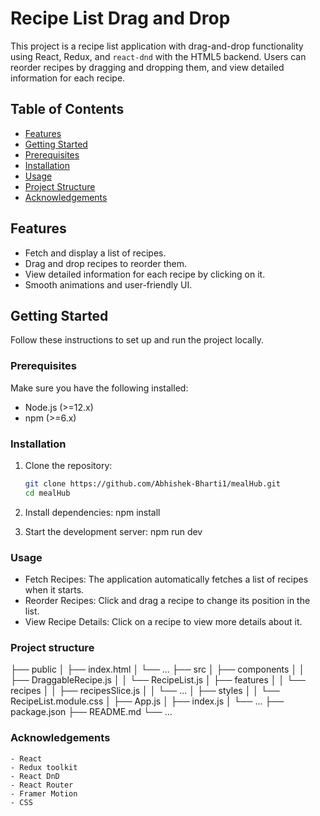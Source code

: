 # Recipe List Drag and Drop

This project is a recipe list application with drag-and-drop functionality using React, Redux, and `react-dnd` with the HTML5 backend. Users can reorder recipes by dragging and dropping them, and view detailed information for each recipe.

## Table of Contents

- [Features](#features)
- [Getting Started](#getting-started)
- [Prerequisites](#prerequisites)
- [Installation](#installation)
- [Usage](#usage)
- [Project Structure](#project-structure)
- [Acknowledgements](#acknowledgements)

## Features

- Fetch and display a list of recipes.
- Drag and drop recipes to reorder them.
- View detailed information for each recipe by clicking on it.
- Smooth animations and user-friendly UI.

## Getting Started

Follow these instructions to set up and run the project locally.

### Prerequisites

Make sure you have the following installed:

- Node.js (>=12.x)
- npm (>=6.x)

### Installation

1. Clone the repository:

   ```sh
   git clone https://github.com/Abhishek-Bharti1/mealHub.git
   cd mealHub
   
2. Install dependencies:
    npm install
    
3. Start the development server:
   npm run dev
   
### Usage

- Fetch Recipes: The application automatically fetches a list of recipes when it starts.
- Reorder Recipes: Click and drag a recipe to change its position in the list.
- View Recipe Details: Click on a recipe to view more details about it.

### Project structure
├── public
│   ├── index.html
│   └── ...
├── src
│   ├── components
│   │   ├── DraggableRecipe.js
│   │   └── RecipeList.js
│   ├── features
│   │   └── recipes
│   │       ├── recipesSlice.js
│   │       └── ...
│   ├── styles
│   │   └── RecipeList.module.css
│   ├── App.js
│   ├── index.js
│   └── ...
├── package.json
├── README.md
└── ...

 ### Acknowledgements
    - React
    - Redux toolkit
    - React DnD
    - React Router
    - Framer Motion
    - CSS
